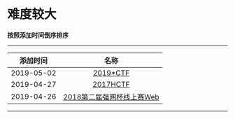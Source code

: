 # 难度较大

**按照添加时间倒序排序**  

---

|添加时间| 名称 | 
|:---:|:---:|
|2019-05-02|[2019*CTF](/articals/2019starctf.html)|
|2019-04-27|[2017HCTF](/articals/2017hctf.html)|
|2019-04-26|[2018第二届强网杯线上赛Web](/articals/2018qiangwang.html)|

---

